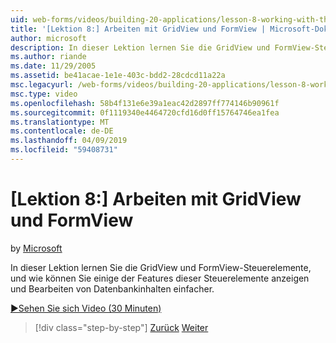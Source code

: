 ```yaml
---
uid: web-forms/videos/building-20-applications/lesson-8-working-with-the-gridview-and-formview
title: '[Lektion 8:] Arbeiten mit GridView und FormView | Microsoft-Dokumentation'
author: microsoft
description: In dieser Lektion lernen Sie die GridView und FormView-Steuerelemente, und wie können Sie einige der Features dieser Steuerelemente stellen bearbeiten und anzeigen...
ms.author: riande
ms.date: 11/29/2005
ms.assetid: be41acae-1e1e-403c-bdd2-28cdcd11a22a
msc.legacyurl: /web-forms/videos/building-20-applications/lesson-8-working-with-the-gridview-and-formview
msc.type: video
ms.openlocfilehash: 58b4f131e6e39a1eac42d2897ff774146b90961f
ms.sourcegitcommit: 0f1119340e4464720cfd16d0ff15764746ea1fea
ms.translationtype: MT
ms.contentlocale: de-DE
ms.lasthandoff: 04/09/2019
ms.locfileid: "59408731"
---
```

# <a name="lesson-8-working-with-the-gridview-and-formview"></a>[Lektion 8:] Arbeiten mit GridView und FormView

by [Microsoft](https://github.com/microsoft)

In dieser Lektion lernen Sie die GridView und FormView-Steuerelemente, und wie können Sie einige der Features dieser Steuerelemente anzeigen und Bearbeiten von Datenbankinhalten einfacher.

[&#9654;Sehen Sie sich Video (30 Minuten)](https://channel9.msdn.com/Blogs/ASP-NET-Site-Videos/lesson-8-working-with-the-gridview-and-formview)

> [!div class="step-by-step"]
> [Zurück](lesson-7-databinding-to-user-interface-controls.md)
> [Weiter](watch-aspnet-development-in-action.md)
